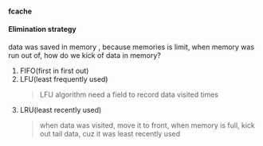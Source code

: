 #### fcache


#### Elimination strategy
data was saved in memory , because memories is limit, when memory was run out of,
how do we kick of data in memory?

1. FIFO(first in first out) 
2. LFU(least frequently used) 
   > LFU algorithm need a field to record data visited times
3. LRU(least recently used)
   > when data was visited, move it to front, when memory is full, kick out tail data, cuz
   > it was least recently used



